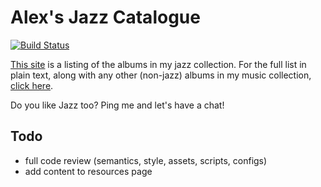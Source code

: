 # Alex's Jazz Catalogue

[![Build Status](https://travis-ci.org/gondek/jazz-catalogue.svg?branch=master)](https://travis-ci.org/gondek/jazz-catalogue)

[This site](http://jazz.gondek.ca/) is a listing of the albums in my jazz collection. For the full list in plain text, along with any other (non-jazz) albums in my music collection, [click here](http://jazz.gondek.ca/list.txt).

Do you like Jazz too? Ping me and let's have a chat!

## Todo
- full code review (semantics, style, assets, scripts, configs)
- add content to resources page
